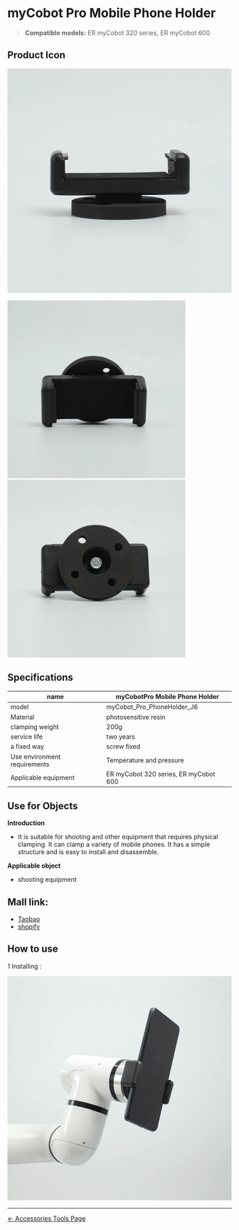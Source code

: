 # myCobot Pro Mobile Phone Holder

> **Compatible models:** ER myCobot 320 series, ER myCobot 600

## Product Icon

<img src="../../../resources/1-ProductIntroduction/1.4/1.4.4-Other/2-PhoneHoldPro/myCobot_Pro_PhoneHolder_J6-4.jpg" alt="img-1" width="800" height=“auto” /> <br>

<img src="../../../resources/1-ProductIntroduction/1.4/1.4.4-Other/2-PhoneHoldPro/myCobot_Pro_PhoneHolder_J6-2.jpg" alt="img-2" width="400" height="auto" /><img src="../../../resources/1-ProductIntroduction/1.4/1.4.4-Other/2-PhoneHoldPro/myCobot_Pro_PhoneHolder_J6-3.jpg" alt="img-2" width="400" height="auto" />


## Specifications

| **name**                     | **myCobotPro Mobile Phone Holder**    |
| ---------------------------- | ------------------------------------- |
| model                        | myCobot_Pro_PhoneHolder_J6            |
| Material                     | photosensitive resin                  |
| clamping weight              | 200g                                  |
| service life                 | two years                             |
| a fixed way                  | screw fixed                           |
| Use environment requirements | Temperature and pressure              |
| Applicable equipment         | ER myCobot 320 series, ER myCobot 600 |

## Use for Objects

**Introduction**

- It is suitable for shooting and other equipment that requires physical clamping. It can clamp a variety of mobile phones. It has a simple structure and is easy to install and disassemble.

**Applicable object**

- shooting equipment

## Mall link: 

-   [Taobao](https://shop504055678.taobao.com)
-   [shopify](https://shop-elephantrobotics-com.translate.goog/collections/mycobot-pro-600/products/mycobot-pro-adaptive-gripper-black-white-for-mycobot-320-mycobot-pro-600-%E7%9A%84%E5%89%AF%E6%9C%AC?_x_tr_sl=auto&_x_tr_tl=zh-CN)

 ## How to use

1 Installing : <br>

<img src="../../../resources/1-ProductIntroduction/1.4/1.4.4-Other/2-PhoneHoldPro/myCobot_Pro_PhoneHolder_J6-1.jpg" alt="img-1" width="800" height=“auto” /> <br>

--------
[← Accessories Tools Page](../../1.4-AccessoriesTools/1.4-AccessoriesTools.md#holder) 